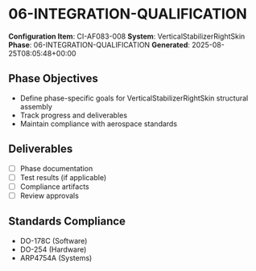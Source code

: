 # 06-INTEGRATION-QUALIFICATION

**Configuration Item**: CI-AF083-008
**System**: VerticalStabilizerRightSkin
**Phase**: 06-INTEGRATION-QUALIFICATION
**Generated**: 2025-08-25T08:05:48+00:00

## Phase Objectives
- Define phase-specific goals for VerticalStabilizerRightSkin structural assembly
- Track progress and deliverables
- Maintain compliance with aerospace standards

## Deliverables
- [ ] Phase documentation
- [ ] Test results (if applicable)
- [ ] Compliance artifacts
- [ ] Review approvals

## Standards Compliance
- DO-178C (Software)
- DO-254 (Hardware)
- ARP4754A (Systems)

